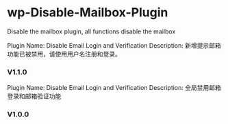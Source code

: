 # wp-Disable-Mailbox-Plugin
Disable the mailbox plugin, all functions disable the mailbox

Plugin Name: Disable Email Login and Verification
Description: 新增提示邮箱功能已被禁用，请使用用户名注册和登录。
### **V1.1.0**

Plugin Name: Disable Email Login and Verification
Description: 全局禁用邮箱登录和邮箱验证功能
### **V1.0.0**
